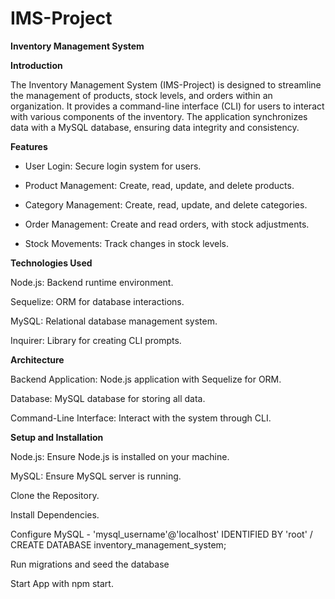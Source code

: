 # IMS-Project

**Inventory Management System**

**Introduction**

The Inventory Management System (IMS-Project) is designed to streamline the management of products, stock levels, and orders within an organization. It provides a command-line interface (CLI) for users to interact with various components of the inventory. The application synchronizes data with a MySQL database, ensuring data integrity and consistency.

**Features**

* User Login: Secure login system for users.

* Product Management: Create, read, update, and delete products.

* Category Management: Create, read, update, and delete categories.

* Order Management: Create and read orders, with stock adjustments.

* Stock Movements: Track changes in stock levels.

**Technologies Used**

Node.js: Backend runtime environment.

Sequelize: ORM for database interactions.

MySQL: Relational database management system.

Inquirer: Library for creating CLI prompts.

**Architecture**

Backend Application: Node.js application with Sequelize for ORM.

Database: MySQL database for storing all data.

Command-Line Interface: Interact with the system through CLI.

**Setup and Installation**

Node.js: Ensure Node.js is installed on your machine.

MySQL: Ensure MySQL server is running.

Clone the Repository.

Install Dependencies.

Configure MySQL - 'mysql_username'@'localhost' IDENTIFIED BY 'root' / CREATE DATABASE inventory_management_system;

Run migrations and seed the database

Start App with npm start.


